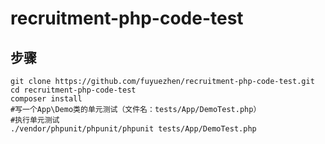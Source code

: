 # recruitment-php-code-test

## 步骤

```shell
git clone https://github.com/fuyuezhen/recruitment-php-code-test.git
cd recruitment-php-code-test
composer install
#写一个App\Demo类的单元测试（文件名：tests/App/DemoTest.php）
#执行单元测试
./vendor/phpunit/phpunit/phpunit tests/App/DemoTest.php 
```

